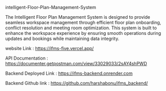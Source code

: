 intelligent-Floor-Plan-Management-System

The Intelligent Floor Plan Management System is designed to provide seamless workspace management through efficient floor plan onboarding, conflict resolution and meeting room optimization. This system is built to enhance the workspace experience by ensuring smooth operations during updates and bookings while maintaining data integrity.


website Link : https://ifms-five.vercel.app/

API Documentation : https://documenter.getpostman.com/view/33029033/2sAY4shPWD

Backend Deployed Link : https://ifms-backend.onrender.com

Backend Github link : https://github.com/harshabonu/ifms_backend/







